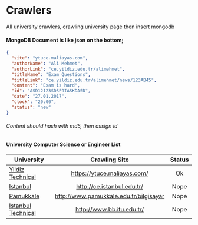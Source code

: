 # Crawlers
All university crawlers, crawling university page then insert mongodb


<h4>MongoDB Document is like json on the bottom;</h4>

```json
{
  "site": "ytuce.maliayas.com",
  "authorName": "Ali Mehmet",
  "authorLink": "ce.yildiz.edu.tr/alimehmet",
  "titleName": "Exam Questions",
  "titleLink": "ce.yildiz.edu.tr/alimehmet/news/123AB45",
  "content": "Exam is hard",
  "id": "ASD12123SDSF9IASKDASD",
  "date": "27.01.2017",
  "clock": "20:00",
  "status": "new"
}
```
<h6>Content should hash with md5, then assign id</h6>

<h4>University Computer Science or Engineer List</h4>

|       University                                          |       Crawling Site                       |  Status  |
| --------------------------------------------------------- |:-----------------------------------------:|:--------:|
| [Yildiz Technical](https://www.ce.yildiz.edu.tr/)         |  https://ytuce.maliayas.com/              |   Ok     |
| [Istanbul](http://ce.istanbul.edu.tr/)                    |  http://ce.istanbul.edu.tr/               |   Nope   |
| [Pamukkale](http://www.pamukkale.edu.tr/bilgisayar)       |  http://www.pamukkale.edu.tr/bilgisayar   |   Nope   |
| [Istanbul Technical](http://www.bb.itu.edu.tr/)           |  http://www.bb.itu.edu.tr/                |   Nope   |

